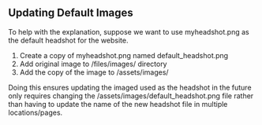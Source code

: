 

## Updating Default Images

To help with the explanation, suppose we want to use myheadshot.png as the default headshot for the website. 

1. Create a copy of myheadshot.png named default_headshot.png
2. Add original image to /files/images/ directory
3. Add the copy of the image to /assets/images/

Doing this ensures updating the imaged used as the headshot in the future only requires changing the /assets/images/default_headshot.png file rather than having to update the name of the new headshot file in multiple locations/pages.

